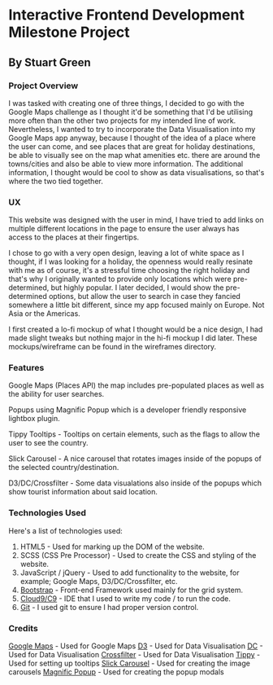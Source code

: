 # Interactive Frontend Development Milestone Project
## By Stuart Green

### Project Overview
I was tasked with creating one of three things, I decided to go with the Google Maps challenge as I thought it'd be something that I'd be utilising more often than the other two projects for my intended line of work. Nevertheless, I wanted to try to incorporate the Data Visualisation into my Google Maps app anyway, because I thought of the idea of a place where the user can come, and see places that are great for holiday destinations, be able to visually see on the map what amenities etc. there are around the towns/cities and also be able to view more information. The additional information, I thought would be cool to show as data visualisations, so that's where the two tied together.

### UX
This website was designed with the user in mind, I have tried to add links on multiple different locations in the page to ensure the user always has access to the places at their fingertips.

I chose to go with a very open design, leaving a lot of white space as I thought, if I was looking for a holiday, the openness would really resinate with me as of course, it's a stressful time choosing the right holiday and that's why I originally wanted to provide only locations which were pre-determined, but highly popular. I later decided, I would show the pre-determined options, but allow the user to search in case they fancied somewhere a little bit different, since my app focused mainly on Europe. Not Asia or the Americas.

I first created a lo-fi mockup of what I thought would be a nice design, I had made slight tweaks but nothing major in the hi-fi mockup I did later. These mockups/wireframe can be found in the wireframes directory.

### Features
Google Maps (Places API) the map includes pre-populated places as well as the ability for user searches.

Popups using Magnific Popup which is a developer friendly responsive lightbox plugin.

Tippy Tooltips - Tooltips on certain elements, such as the flags to allow the user to see the country.

Slick Carousel - A nice carousel that rotates images inside of the popups of the selected country/destination.

D3/DC/Crossfilter - Some data visualations also inside of the popups which show tourist information about said location.

### Technologies Used
Here's a list of technologies used:

1. HTML5 - Used for marking up the DOM of the website.
2. SCSS (CSS Pre Processor) - Used to create the CSS and styling of the website.
3. JavaScript / jQuery - Used to add functionality to the website, for example; Google Maps, D3/DC/Crossfilter, etc.
4. [Bootstrap](https://getbootstrap.com/) - Front-end Framework used mainly for the grid system.
5. [Cloud9/C9](https://c9.io) - IDE that I used to write my code / to run the code.
6. [Git](https://git-scm.com/) - I used git to ensure I had proper version control.

### Credits
[Google Maps](https://developers.google.com/maps/documentation/) - Used for Google Maps
[D3](https://d3js.org/) - Used for Data Visualisation
[DC](https://dc-js.github.io/dc.js/) - Used for Data Visualisation
[Crossfilter](https://square.github.io/crossfilter/) - Used for Data Visualisation
[Tippy](https://atomiks.github.io/tippyjs/) - Used for setting up tooltips
[Slick Carousel](https://kenwheeler.github.io/slick/) - Used for creating the image carousels
[Magnific Popup](https://dimsemenov.com/plugins/magnific-popup/) - Used for creating the popup modals
